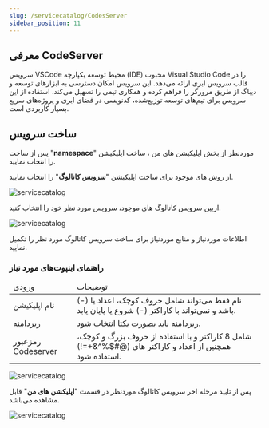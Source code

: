 ```yaml
---
slug: /servicecatalog/CodesServer
sidebar_position: 11
---
```


## معرفی CodeServer
سرویس VSCode محیط توسعه یکپارچه (IDE) محبوب Visual Studio Code را در قالب سرویس ابری ارائه می‌دهد. این سرویس امکان دسترسی به ابزارهای توسعه و دیباگ از طریق مرورگر را فراهم کرده و همکاری تیمی را تسهیل می‌کند. استفاده از این سرویس برای تیم‌های توسعه توزیع‌شده، کدنویسی در فضای ابری و پروژه‌های سریع بسیار کاربردی است.


## ساخت سرویس
پس از ساخت "**namespace**" موردنظر از بخش اپلیکیشن های من ، ساخت اپلیکیشن را انتخاب نمایید.

از روش های موجود برای ساخت اپلیکیشن "**سرویس کاتالوگ**" را انتخاب نمایید.

![servicecatalog](/img/servicecatalog/servicecatalog00.png)

ازبین سرویس کاتالوگ های موجود، سرویس مورد نظر خود را انتخاب کنید.

![servicecatalog](/img/servicecatalog/servicecatalog000.png)

اطلاعات موردنیاز و منابع موردنیاز برای ساخت سرویس کاتالوگ مورد نظر را تکمیل نمایید.

### راهنمای اینپوت‌های مورد نیاز


<table>
    <thead>
        <tr>
            <td>ورودی</td>
            <td>توضیحات</td>
        </tr>
    </thead>
    <tbody>
        <tr>
            <td>نام اپلیکیشن</td>
            <td>نام فقط می‌تواند شامل حروف کوچک، اعداد یا (-) باشد و نمی‌تواند با کاراکتر (-) شروع یا پایان یابد.</td>
        </tr>
        <tr>
            <td>زیردامنه</td>
            <td>زیردامنه باید بصورت یکتا انتخاب شود. </td>
        </tr>
        <tr>
            <td>رمزعبور Codeserver</td>
            <td>شامل 8 کاراکتر و با استفاده از حروف بزرگ و کوچک، همچنین از اعداد و کاراکتر های (@#$%^&+=!) استفاده شود.</td>
        </tr>
    </tbody>
</table>



![servicecatalog](/img/servicecatalog/servicecatalog21.png)

 پس از تایید مرحله اخر سرویس کاتالوگ موردنظر در قسمت "**اپلیکشن های من**" قابل مشاهده می‌باشد.
 
 ![servicecatalog](/img/servicecatalog/servicecatalog22.png)

